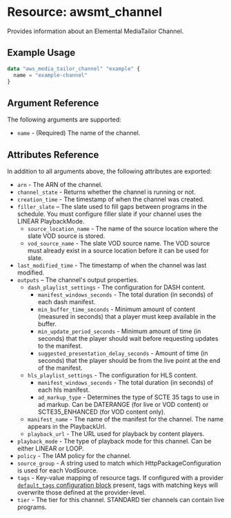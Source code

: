 # Resource: awsmt_channel

Provides information about an Elemental MediaTailor Channel.

## Example Usage

```terraform
data "aws_media_tailor_channel" "example" {
  name = "example-channel"
}
```

## Argument Reference

The following arguments are supported:

- `name` - (Required) The name of the channel.

## Attributes Reference

In addition to all arguments above, the following attributes are exported:

- `arn` - The ARN of the channel.
- `channel_state` - Returns whether the channel is running or not.
- `creation_time` - The timestamp of when the channel was created.
- `filler_slate` – The slate used to fill gaps between programs in the schedule. You must configure filler slate if your channel uses the LINEAR PlaybackMode.
  - `source_location_name` - The name of the source location where the slate VOD source is stored.
  - `vod_source_name` - The slate VOD source name. The VOD source must already exist in a source location before it can be used for slate.
- `last_modified_time` - The timestamp of when the channel was last modified.
- `outputs` – The channel's output properties.
  - `dash_playlist_settings` - The configuration for DASH content.
    - `manifest_windows_seconds` - The total duration (in seconds) of each dash manifest.
    - `min_buffer_time_seconds` - Minimum amount of content (measured in seconds) that a player must keep available in the buffer.
    - `min_update_period_seconds` - Minimum amount of time (in seconds) that the player should wait before requesting updates to the manifest.
    - `suggested_presentation_delay_seconds` - Amount of time (in seconds) that the player should be from the live point at the end of the manifest.
  - `hls_playlist_settings` - The configuration for HLS content.
    - `manifest_windows_seconds` - The total duration (in seconds) of each hls manifest.
    - `ad_markup_type` - Determines the type of SCTE 35 tags to use in ad markup. Can be DATERANGE (for live or VOD content) or SCTE35_ENHANCED (for VOD content only).
  - `manifest_name` - The name of the manifest for the channel. The name appears in the PlaybackUrl.
  - `playback_url` - The URL used for playback by content players.
- `playback_mode` - The type of playback mode for this channel. Can be either LINEAR or LOOP.
- `policy` - The IAM policy for the channel.
- `source_group` - A string used to match which HttpPackageConfiguration is used for each VodSource.
- `tags` - Key-value mapping of resource tags. If configured with a provider [`default_tags` configuration block](/docs/providers/aws/index.html#default_tags-configuration-block) present, tags with matching keys will overwrite those defined at the provider-level.
- `tier` - The tier for this channel. STANDARD tier channels can contain live programs.
